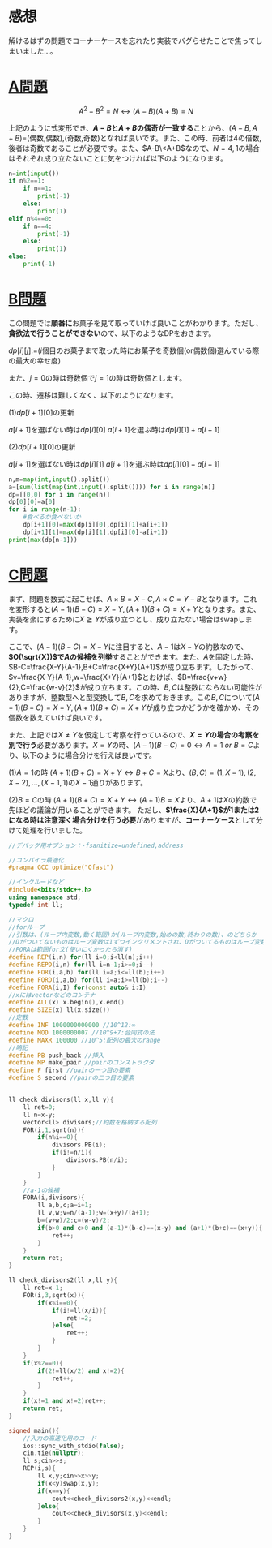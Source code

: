 # 感想

解けるはずの問題でコーナーケースを忘れたり実装でバグらせたことで焦ってしまいました…。

# [A問題](https://yukicoder.me/problems/no/1198)

$$A^2 -B^2 =N \leftrightarrow (A-B)(A+B)=N$$

上記のように式変形でき、**$A-B$と$A+B$の偶奇が一致する**ことから、$(A-B,A+B)=$(偶数,偶数),(奇数,奇数)となれば良いです。また、この時、前者は4の倍数,後者は奇数であることが必要です。また、$A-B\<A+B$なので、$N=4,1$の場合はそれぞれ成り立たないことに気をつければ以下のようになります。

```python:A.py
n=int(input())
if n%2==1:
    if n==1:
        print(-1)
    else:
        print(1)
elif n%4==0:
    if n==4:
        print(-1)
    else:
        print(1)
else:
    print(-1)
```

# [B問題](https://yukicoder.me/problems/no/1199)

この問題では**順番に**お菓子を見て取っていけば良いことがわかります。ただし、**貪欲法で行うことができない**ので、以下のようなDPをおきます。

$dp[i][j]:=$($i$個目のお菓子まで取った時にお菓子を奇数個(or偶数個)選んでいる際の最大の幸せ度)

また、$j=0$の時は奇数個で$j=1$の時は奇数個とします。

この時、遷移は難しくなく、以下のようになります。

(1)$dp[i+1][0]$の更新

$a[i+1]$を選ばない時は$dp[i][0]$
$a[i+1]$を選ぶ時は$dp[i][1]+a[i+1]$

(2)$dp[i+1][0]$の更新

$a[i+1]$を選ばない時は$dp[i][1]$
$a[i+1]$を選ぶ時は$dp[i][0]-a[i+1]$

```python:B.py
n,m=map(int,input().split())
a=[sum(list(map(int,input().split()))) for i in range(n)]
dp=[[0,0] for i in range(n)]
dp[0][0]=a[0]
for i in range(n-1):
    #食べるか食べないか
    dp[i+1][0]=max(dp[i][0],dp[i][1]+a[i+1])
    dp[i+1][1]=max(dp[i][1],dp[i][0]-a[i+1])
print(max(dp[n-1]))
```

# [C問題](https://yukicoder.me/problems/no/1200)

まず、問題を数式に起こせば、$A \times B=X-C,A \times C=Y-B$となります。これを変形すると$(A-1)(B-C)=X-Y,(A+1)(B+C)=X+Y$となります。また、実装を楽にするために$X \geqq Y$が成り立つとし、成り立たない場合はswapします。

ここで、$(A-1)(B-C)=X-Y$に注目すると、$A-1$は$X-Y$の約数なので、**$O(\sqrt{X})$で$A$の候補を列挙**することができます。また、$A$を固定した時、$B-C=\frac{X-Y}{A-1},B+C=\frac{X+Y}{A+1}$が成り立ちます。したがって、$v=\frac{X-Y}{A-1},w=\frac{X+Y}{A+1}$とおけば、$B=\frac{v+w}{2},C=\frac{w-v}{2}$が成り立ちます。この時、$B,C$は整数にならない可能性がありますが、整数型へと型変換して$B,C$を求めておきます。この$B,C$について$(A-1)(B-C)=X-Y,(A+1)(B+C)=X+Y$が成り立つかどうかを確かめ、その個数を数えていけば良いです。

また、上記では$X \neq Y$を仮定して考察を行っているので、**$X=Y$の場合の考察を別で行う**必要があります。$X=Y$の時、$(A-1)(B-C)=0 \leftrightarrow A=1 \ or \ B=C$より、以下のように場合分けを行えば良いです。

(1)$A=1$の時
$(A+1)(B+C)=X+Y \leftrightarrow B+C=X$より、$(B,C)=(1,X-1),(2,X-2),…,(X-1,1)$の$X-1$通りがあります。

(2)$B=C$の時
$(A+1)(B+C)=X+Y \leftrightarrow (A+1)B=X$より、$A+1$は$X$の約数で先ほどの議論が用いることができます。
ただし、**$\frac{X}{A+1}$が1または2になる時は注意深く場合分けを行う必要**がありますが、**コーナーケース**として分けて処理を行いました。

```c++:C.cc
//デバッグ用オプション：-fsanitize=undefined,address

//コンパイラ最適化
#pragma GCC optimize("Ofast")

//インクルードなど
#include<bits/stdc++.h>
using namespace std;
typedef int ll;

//マクロ
//forループ
//引数は、(ループ内変数,動く範囲)か(ループ内変数,始めの数,終わりの数)、のどちらか
//Dがついてないものはループ変数は1ずつインクリメントされ、Dがついてるものはループ変数は1ずつデクリメントされる
//FORAは範囲for文(使いにくかったら消す)
#define REP(i,n) for(ll i=0;i<ll(n);i++)
#define REPD(i,n) for(ll i=n-1;i>=0;i--)
#define FOR(i,a,b) for(ll i=a;i<=ll(b);i++)
#define FORD(i,a,b) for(ll i=a;i>=ll(b);i--)
#define FORA(i,I) for(const auto& i:I)
//xにはvectorなどのコンテナ
#define ALL(x) x.begin(),x.end() 
#define SIZE(x) ll(x.size()) 
//定数
#define INF 1000000000000 //10^12:∞
#define MOD 1000000007 //10^9+7:合同式の法
#define MAXR 100000 //10^5:配列の最大のrange
//略記
#define PB push_back //挿入
#define MP make_pair //pairのコンストラクタ
#define F first //pairの一つ目の要素
#define S second //pairの二つ目の要素


ll check_divisors(ll x,ll y){
    ll ret=0;
    ll n=x-y;
    vector<ll> divisors;//約数を格納する配列
    FOR(i,1,sqrt(n)){
        if(n%i==0){
            divisors.PB(i);
            if(i!=n/i){
                divisors.PB(n/i);
            }
        }
    }
    //a-1の候補
    FORA(i,divisors){
        ll a,b,c;a=i+1;
        ll v,w;v=n/(a-1);w=(x+y)/(a+1);
        b=(v+w)/2;c=(w-v)/2;
        if(b>0 and c>0 and (a-1)*(b-c)==(x-y) and (a+1)*(b+c)==(x+y)){
            ret++;        
        }
    }
    return ret;
}

ll check_divisors2(ll x,ll y){
    ll ret=x-1;
    FOR(i,3,sqrt(x)){
        if(x%i==0){
            if(i!=ll(x/i)){
                ret+=2;
            }else{
                ret++;
            }
        }
    }
    if(x%2==0){
        if(2!=ll(x/2) and x!=2){
            ret++;
        }
    }
    if(x!=1 and x!=2)ret++;
    return ret;
}

signed main(){
    //入力の高速化用のコード
    ios::sync_with_stdio(false);
    cin.tie(nullptr);
    ll s;cin>>s;
    REP(i,s){
        ll x,y;cin>>x>>y;
        if(x<y)swap(x,y);
        if(x==y){
            cout<<check_divisors2(x,y)<<endl;
        }else{
            cout<<check_divisors(x,y)<<endl;
        }
    }
}
```
